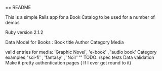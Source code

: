 == README


This is a simple Rails app for a Book Catalog to  be used for  a number of demos  

Ruby version 2.1.2

Data Model for Books :
Book title
Author 
Category
Media

valid entries for media: 'Graphic Novel',  'e-book' , 'audio book'
Category examples "sci-fi' , 'fantasy' , 'Noir' '"
TODO: rspec tests
      Data validation
      Make it pretty
      authentication pages ( If I ever get round to it)



